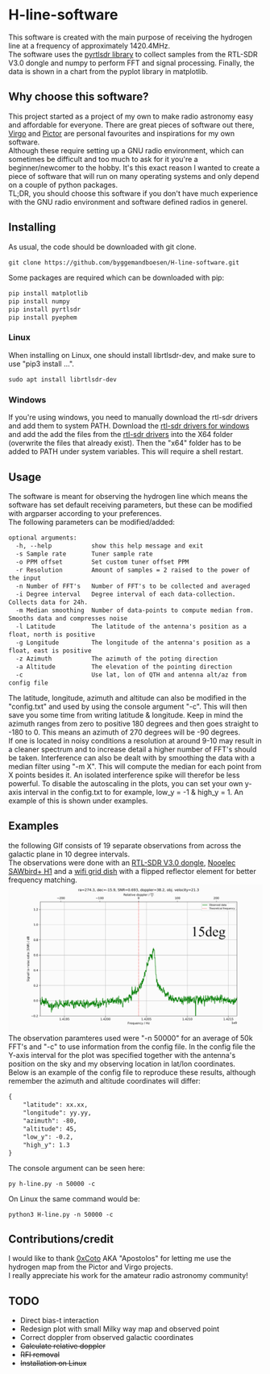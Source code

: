 # H-line-software
This software is created with the main purpose of receiving the hydrogen line at a frequency of approximately 1420.4MHz. <br>
The software uses the [pyrtlsdr library](https://github.com/roger-/pyrtlsdr) to collect samples from the RTL-SDR V3.0 dongle and numpy to perform FFT and signal processing. Finally, the data is shown in a chart from the pyplot library in matplotlib.

## Why choose this software?
This project started as a project of my own to make radio astronomy easy and affordable for everyone. There are great pieces of software out there, [Virgo](https://github.com/0xCoto/Virgo) and [Pictor](https://github.com/0xCoto/PICTOR) are personal favourites and inspirations for my own software. <br>
Although these require setting up a GNU radio environment, which can sometimes be difficult and too much to ask for it you're a beginner/newcomer to the hobby. It's this exact reason I wanted to create a piece of software that will run on many operating systems and only depend on a couple of python packages. <br>
TL;DR, you should choose this software if you don't have much experience with the GNU radio environment and software defined radios in generel.

## Installing
As usual, the code should be downloaded with git clone.
~~~
git clone https://github.com/byggemandboesen/H-line-software.git
~~~
Some packages are required which can be downloaded with pip:
~~~
pip install matplotlib
pip install numpy
pip install pyrtlsdr
pip install pyephem
~~~

### Linux
When installing on Linux, one should install librtlsdr-dev, and make sure to use "pip3 install ...".
~~~
sudo apt install librtlsdr-dev
~~~

### Windows
If you're using windows, you need to manually download the rtl-sdr drivers and add them to system PATH.
Download the [rtl-sdr drivers for windows](https://osmocom.org/attachments/2242/RelWithDebInfo.zip) and add the add the files from the [rtl-sdr drivers](https://ftp.osmocom.org/binaries/windows/rtl-sdr/) into the X64 folder (overwrite the files that already exist). Then the "x64" folder has to be added to PATH under system variables. This will require a shell restart.

## Usage
The software is meant for observing the hydrogen line which means the software has set default receiving parameters, but these can be modified with argparser according to your preferences. <br>
The following parameters can be modified/added:
~~~
optional arguments:
  -h, --help           show this help message and exit
  -s Sample rate       Tuner sample rate
  -o PPM offset        Set custom tuner offset PPM
  -r Resolution        Amount of samples = 2 raised to the power of the input
  -n Number of FFT's   Number of FFT's to be collected and averaged
  -i Degree interval   Degree interval of each data-collection. Collects data for 24h.
  -m Median smoothing  Number of data-points to compute median from. Smooths data and compresses noise
  -l Latitude          The latitude of the antenna's position as a float, north is positive
  -g Longitude         The longitude of the antenna's position as a float, east is positive
  -z Azimuth           The azimuth of the poting direction
  -a Altitude          The elevation of the pointing direction
  -c                   Use lat, lon of QTH and antenna alt/az from config file
~~~
The latitude, longitude, azimuth and altitude can also be modified in the "config.txt" and used by using the console argument "-c". This will then save you some time from writing latitude & longitude. Keep in mind the azimuth ranges from zero to positive 180 degrees and then goes straight to -180 to 0. This means an azimuth of 270 degrees will be -90 degrees. <br>
If one is located in noisy conditions a resolution at around 9-10 may result in a cleaner spectrum and to increase detail a higher number of FFT's should be taken. Interference can also be dealt with by smoothing the data with a median filter using "-m X". This will compute the median for each point from X points besides it. An isolated interference spike will therefor be less powerful.
To disable the autoscaling in the plots, you can set your own y-axis interval in the config.txt to for example, low_y = -1 & high_y = 1. An example of this is shown under examples.

## Examples
the following GIf consists of 19 separate observations from across the galactic plane in 10 degree intervals. <br>
The observations were done with an [RTL-SDR V3.0 dongle](https://www.rtl-sdr.com/buy-rtl-sdr-dvb-t-dongles/), [Nooelec SAWbird+ H1](https://www.nooelec.com/store/sdr/sdr-addons/sawbird/sawbird-h1.html) and a [wifi grid dish](https://www.ebay.de/itm/2-4GHz-WLAN-W-LAN-WiFi-Grid-Richtantenne-Gitter-Antenne-Wetterfest-24dBi/223492035303?ssPageName=STRK%3AMEBIDX%3AIT&_trksid=p2060353.m2749.l2649) with a flipped reflector element for better frequency matching. <br>
![Galactic plane sweep](Spectrums/GIF.gif)
The observation paramteres used were "-n 50000" for an average of 50k FFT's and "-c" to use information from the config file. In the config file the Y-axis interval for the plot was specified together with the antenna's position on the sky and my observing location in lat/lon coordinates. <br>
Below is an example of the config file to reproduce these results, although remember the azimuth and altitude coordinates will differ:
~~~
{
    "latitude": xx.xx,
    "longitude": yy.yy,
    "azimuth": -80,
    "altitude": 45,
    "low_y": -0.2,
    "high_y": 1.3
}
~~~
The console argument can be seen here:
~~~
py h-line.py -n 50000 -c
~~~
On Linux the same command would be:
~~~
python3 H-line.py -n 50000 -c
~~~

## Contributions/credit
I would like to thank [0xCoto](https://github.com/0xCoto) AKA "Apostolos" for letting me use the hydrogen map from the Pictor and Virgo projects. <br>
I really appreciate his work for the amateur radio astronomy community!

## TODO
* Direct bias-t interaction
* Redesign plot with small Milky way map and observed point
* Correct doppler from observed galactic coordinates
* ~~Calculate relative doppler~~
* ~~RFI removal~~
* ~~Installation on Linux~~
